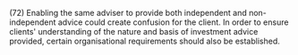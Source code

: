(72) Enabling the same adviser to provide both independent and non-independent advice could create confusion for the client. In order to ensure clients' understanding of the nature and basis of investment advice provided, certain organisational requirements should also be established.